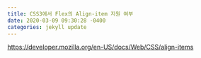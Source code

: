 ```yaml
---
title: CSS3에서 Flex의 Align-item 지원 여부
date: 2020-03-09 09:30:28 -0400
categories: jekyll update
---
```


https://developer.mozilla.org/en-US/docs/Web/CSS/align-items